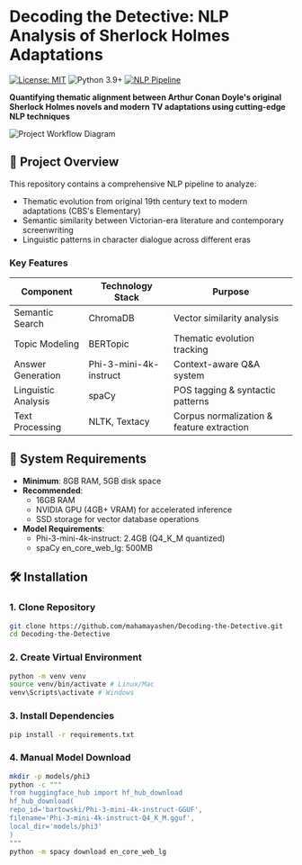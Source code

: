 # Decoding the Detective: NLP Analysis of Sherlock Holmes Adaptations

[![License: MIT](https://img.shields.io/badge/License-MIT-yellow.svg)](https://opensource.org/licenses/MIT)
![Python 3.9+](https://img.shields.io/badge/Python-3.9%2B-blue.svg)
[![NLP Pipeline](https://img.shields.io/badge/NLP%20Pipeline-spaCy%7CBERTopic%7CPhi--3-blueviolet)](https://github.com/mahamayashen/Decoding-the-Detective)

**Quantifying thematic alignment between Arthur Conan Doyle's original Sherlock Holmes novels and modern TV adaptations using cutting-edge NLP techniques**

![Project Workflow Diagram](https://via.placeholder.com/800x400.png?text=NLP+Analysis+Workflow) <!-- Add actual diagram later -->

## 📖 Project Overview
This repository contains a comprehensive NLP pipeline to analyze:

- Thematic evolution from original 19th century text to modern adaptations (CBS's Elementary)
- Semantic similarity between Victorian-era literature and contemporary screenwriting
- Linguistic patterns in character dialogue across different eras

### Key Features
| Component              | Technology Stack       | Purpose                              |
|------------------------|------------------------|--------------------------------------|
| Semantic Search        | ChromaDB               | Vector similarity analysis           |
| Topic Modeling         | BERTopic               | Thematic evolution tracking          |
| Answer Generation      | Phi-3-mini-4k-instruct | Context-aware Q&A system             |
| Linguistic Analysis    | spaCy                  | POS tagging & syntactic patterns      |
| Text Processing        | NLTK, Textacy          | Corpus normalization & feature extraction |

## 🚨 System Requirements
- **Minimum**: 8GB RAM, 5GB disk space
- **Recommended**: 
  - 16GB RAM 
  - NVIDIA GPU (4GB+ VRAM) for accelerated inference
  - SSD storage for vector database operations
- **Model Requirements**:
  - Phi-3-mini-4k-instruct: 2.4GB (Q4_K_M quantized)
  - spaCy en_core_web_lg: 500MB

## 🛠️ Installation

### 1. Clone Repository
```bash
git clone https://github.com/mahamayashen/Decoding-the-Detective.git
cd Decoding-the-Detective
```

### 2. Create Virtual Environment
```bash
python -m venv venv
source venv/bin/activate # Linux/Mac
venv\Scripts\activate # Windows
```

### 3. Install Dependencies
```bash
pip install -r requirements.txt
```

### 4. Manual Model Download
```bash
mkdir -p models/phi3
python -c """
from huggingface_hub import hf_hub_download
hf_hub_download(
repo_id='bartowski/Phi-3-mini-4k-instruct-GGUF',
filename='Phi-3-mini-4k-instruct-Q4_K_M.gguf',
local_dir='models/phi3'
)
"""
python -m spacy download en_core_web_lg
```

